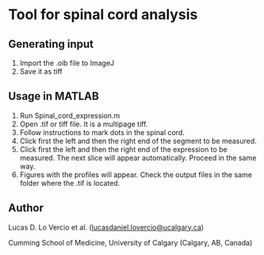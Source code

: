 # Tool for spinal cord analysis

## Generating input
1. Import the .oib file to ImageJ
2. Save it as tiff

## Usage in MATLAB
1. Run Spinal_cord_expression.m
2. Open .tif or tiff file. It is a multipage tiff.
3. Follow instructions to mark dots in the spinal cord.
4. Click first the left and then the right end of the segment to be measured.
5. Click first the left and then the right end of the expression to be measured. The next slice will appear automatically. Proceed in the same way.
6. Figures with the profiles will appear. Check the output files in the same folder where the .tif is located.

## Author

Lucas D. Lo Vercio et al. (lucasdaniel.lovercio@ucalgary.ca)

Cumming School of Medicine, University of Calgary (Calgary, AB, Canada)
